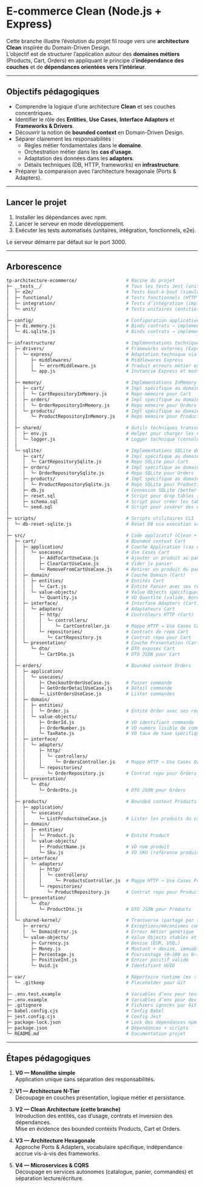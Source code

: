 # E-commerce Clean (Node.js + Express)

Cette branche illustre l’évolution du projet fil rouge vers une **architecture Clean** inspirée du Domain-Driven Design.  
L’objectif est de structurer l’application autour des **domaines métiers** (Products, Cart, Orders) en appliquant le principe d’**indépendance des couches** et de **dépendances orientées vers l’intérieur**.

---

## Objectifs pédagogiques

- Comprendre la logique d’une architecture **Clean** et ses couches concentriques.
- Identifier le rôle des **Entities**, **Use Cases**, **Interface Adapters** et **Frameworks & Drivers**.
- Découvrir la notion de **bounded context** en Domain-Driven Design.
- Séparer clairement les responsabilités :
  - Règles métier fondamentales dans le **domaine**.
  - Orchestration métier dans les **cas d’usage**.
  - Adaptation des données dans les **adapters**.
  - Détails techniques (DB, HTTP, frameworks) en **infrastructure**.
- Préparer la comparaison avec l’architecture hexagonale (Ports & Adapters).

---

## Lancer le projet

1. Installer les dépendances avec npm.
2. Lancer le serveur en mode développement.
3. Exécuter les tests automatisés (unitaires, intégration, fonctionnels, e2e).

Le serveur démarre par défaut sur le port 3000.

---

## Arborescence

```bash
tp-architecture-ecommerce/                  # Racine du projet
├─ __tests__/                               # Tous les tests Jest (unit, int, e2e, functional)
│  ├─ e2e/                                  # Tests bout-à-bout (simulateur parcours complet)
│  ├─ functional/                           # Tests fonctionnels (HTTP : routes + contrôleurs)
│  ├─ integration/                          # Tests d’intégration (impls mémoire/sqlite via contrats)
│  └─ unit/                                 # Tests unitaires (entities + usecases purs, sans I/O)
│
├─ config/                                  # Configuration applicative (DI, wiring)
│  ├─ di.memory.js                          # Binds contrats → implémentations InMemory
│  └─ di.sqlite.js                          # Binds contrats → implémentations SQLite
│
├─ infrastructure/                          # Implémentations techniques concrètes (outer layer)
│  ├─ drivers/                              # Frameworks externes (Express, etc.)
│  │  └─ express/                           # Adaptation technique via Express
│  │     ├─ middlewares/                    # Middlewares Express
│  │     │  └─ errorMiddleware.js           # Traduit erreurs métier en statuts HTTP
│  │     └─ app.js                          # Instancie Express et monte les routes
│  │
│  ├─ memory/                               # Implémentations InMemory des repositories
│  │  ├─ cart/                              # Impl spécifique au domaine Cart
│  │  │  └─ CartRepositoryInMemory.js       # Repo mémoire pour Cart
│  │  ├─ orders/                            # Impl spécifique au domaine Orders
│  │  │  └─ OrderRepositoryInMemory.js      # Repo mémoire pour Orders
│  │  └─ products/                          # Impl spécifique au domaine Products
│  │     └─ ProductRepositoryInMemory.js    # Repo mémoire pour Products
│  │
│  ├─ shared/                               # Outils techniques transverses
│  │  ├─ env.js                             # Helper pour charger les variables d’environnement
│  │  └─ logger.js                          # Logger technique (console par défaut)
│  │
│  └─ sqlite/                               # Implémentations SQLite des repositories
│     ├─ cart/                              # Impl spécifique au domaine Cart
│     │  └─ CartRepositorySqlite.js         # Repo SQLite pour Cart
│     ├─ orders/                            # Impl spécifique au domaine Orders
│     │  └─ OrderRepositorySqlite.js        # Repo SQLite pour Orders
│     ├─ products/                          # Impl spécifique au domaine Products
│     │  └─ ProductRepositorySqlite.js      # Repo SQLite pour Products
│     ├─ db.js                              # Connexion SQLite (better-sqlite3 + helpers)
│     ├─ reset.sql                          # Script pour drop tables (reset DB)
│     ├─ schema.sql                         # Script pour créer les tables
│     └─ seed.sql                           # Script pour insérer des données d’amorçage
│
├─ scripts/                                 # Scripts utilitaires CLI
│  └─ db-reset-sqlite.js                    # Reset DB via execution schema.sql + seed.sql
│
├─ src/                                     # Code applicatif (Clean + DDD)
│  ├─ cart/                                 # Bounded context Cart
│  │  ├─ application/                       # Couche Application (cas d’usage Cart)
│  │  │  └─ usecases/                       # Use Cases Cart
│  │  │     ├─ AddToCartUseCase.js          # Ajouter un produit au panier
│  │  │     ├─ ClearCartUseCase.js          # Vider le panier
│  │  │     └─ RemoveFromCartUseCase.js     # Retirer un produit du panier
│  │  ├─ domain/                            # Couche Domain (Cart)
│  │  │  ├─ entities/                       # Entités Cart
│  │  │  │  └─ Cart.js                      # Entité Panier avec ses règles
│  │  │  └─ value-objects/                  # Value Objects spécifiques à Cart
│  │  │     └─ Quantity.js                  # VO Quantité (valide, bornée)
│  │  ├─ interface/                         # Interface Adapters (Cart)
│  │  │  └─ adapters/                       # Adaptateurs Cart
│  │  │     ├─ http/                        # Contrôleurs HTTP (Cart)
│  │  │     │  └─ controllers/
│  │  │     │     └─ CartController.js      # Mappe HTTP → Use Cases Cart
│  │  │     └─ repositories/                # Contrats de repo Cart
│  │  │        └─ CartRepository.js         # Contrat repo pour Cart
│  │  └─ presentation/                      # Couche Presentation (Cart)
│  │     └─ dto/                            # DTO exposés Cart
│  │        └─ CartDto.js                   # DTO JSON pour Cart
│  │
│  ├─ orders/                               # Bounded context Orders
│  │  ├─ application/
│  │  │  └─ usecases/
│  │  │     ├─ CheckoutOrderUseCase.js      # Passer commande
│  │  │     ├─ GetOrderDetailUseCase.js     # Détail commande
│  │  │     └─ ListOrdersUseCase.js         # Lister commandes
│  │  ├─ domain/
│  │  │  ├─ entities/
│  │  │  │  └─ Order.js                     # Entité Order avec ses règles
│  │  │  └─ value-objects/
│  │  │     ├─ OrderId.js                   # VO identifiant commande
│  │  │     ├─ OrderNumber.js               # VO numéro lisible de commande
│  │  │     └─ TaxRate.js                   # VO taux de taxe spécifique Orders
│  │  ├─ interface/
│  │  │  └─ adapters/
│  │  │     ├─ http/
│  │  │     │  └─ controllers/
│  │  │     │     └─ OrdersController.js    # Mappe HTTP → Use Cases Orders
│  │  │     └─ repositories/
│  │  │        └─ OrderRepository.js        # Contrat repo pour Orders
│  │  └─ presentation/
│  │     └─ dto/
│  │        └─ OrderDto.js                  # DTO JSON pour Orders
│  │
│  ├─ products/                             # Bounded context Products
│  │  ├─ application/
│  │  │  └─ usecases/
│  │  │     └─ ListProductsUseCase.js       # Lister les produits du catalogue
│  │  ├─ domain/
│  │  │  ├─ entities/
│  │  │  │  └─ Product.js                   # Entité Product
│  │  │  └─ value-objects/
│  │  │     ├─ ProductName.js               # VO nom produit
│  │  │     └─ Sku.js                       # VO SKU (référence produit)
│  │  ├─ interface/
│  │  │  └─ adapters/
│  │  │     ├─ http/
│  │  │     │  └─ controllers/
│  │  │     │     └─ ProductsController.js  # Mappe HTTP → Use Cases Products
│  │  │     └─ repositories/
│  │  │        └─ ProductRepository.js      # Contrat repo pour Products
│  │  └─ presentation/
│  │     └─ dto/
│  │        └─ ProductDto.js                # DTO JSON pour Products
│  │
│  └─ shared-kernel/                        # Transverse (partagé par tous les domaines)
│     ├─ errors/                            # Exceptions/mécanismes communs
│     │  └─ DomainError.js                  # Erreur métier générique
│     └─ value-objects/                     # Value Objects stables et partagés
│        ├─ Currency.js                     # Devise (EUR, USD…)
│        ├─ Money.js                        # Montant + devise, immuable
│        ├─ Percentage.js                   # Pourcentage (0–100 ou 0–1)
│        ├─ PositiveInt.js                  # Entier positif validé
│        └─ Uuid.js                         # Identifiant UUID
│
├─ var/                                     # Répertoire runtime (ex : DB SQLite)
│  └─ .gitkeep                              # Placeholder pour Git
│
├─ .env.test.example                        # Variables d’env pour tests
├─ .env.example                             # Variables d’env pour dev
├─ .gitignore                               # Fichiers ignorés par Git
├─ babel.config.cjs                         # Config Babel
├─ jest.config.cjs                          # Config Jest
├─ package-lock.json                        # Lock des dépendances npm
├─ package.json                             # Dépendances + scripts
└─ README.md                                # Documentation projet
```

---

## Étapes pédagogiques

1. **V0 — Monolithe simple**  
   Application unique sans séparation des responsabilités.

2. **V1 — Architecture N-Tier**  
   Découpage en couches présentation, logique métier et persistance.

3. **V2 — Clean Architecture (cette branche)**  
   Introduction des entités, cas d’usage, contrats et inversion des dépendances.  
   Mise en évidence des bounded contexts Products, Cart et Orders.

4. **V3 — Architecture Hexagonale**  
   Approche Ports & Adapters, vocabulaire spécifique, indépendance accrue vis-à-vis des frameworks.

5. **V4 — Microservices & CQRS**  
   Découpage en services autonomes (catalogue, panier, commandes) et séparation lecture/écriture.
